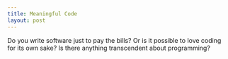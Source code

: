 ```yaml
---
title: Meaningful Code
layout: post
---
```


Do you write software just to pay the bills? Or is it possible to love coding for its own sake? Is there anything transcendent about programming?
